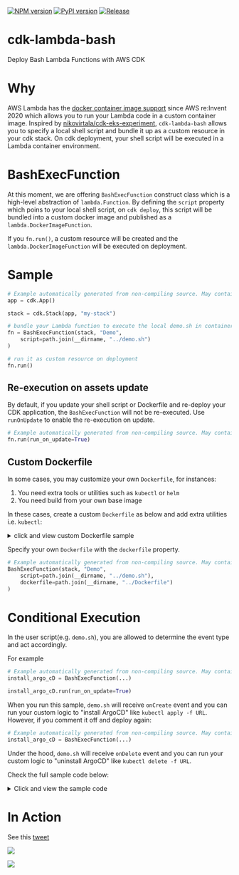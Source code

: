 [![NPM version](https://badge.fury.io/js/cdk-lambda-bash.svg)](https://badge.fury.io/js/cdk-lambda-bash)
[![PyPI version](https://badge.fury.io/py/cdk-lambda-bash.svg)](https://badge.fury.io/py/cdk-lambda-bash)
[![Release](https://github.com/pahud/cdk-lambda-bash/actions/workflows/release.yml/badge.svg)](https://github.com/pahud/cdk-lambda-bash/actions/workflows/release.yml)

# cdk-lambda-bash

Deploy Bash Lambda Functions with AWS CDK

# Why

AWS Lambda has the [docker container image support](https://aws.amazon.com/tw/blogs/aws/new-for-aws-lambda-container-image-support/) since AWS re:Invent 2020 which allows you to run your Lambda code in a custom container image. Inspired by [nikovirtala/cdk-eks-experiment](https://github.com/nikovirtala/cdk-eks-experiment/), `cdk-lambda-bash` allows you to specify a local shell script and bundle it up as a custom resource in your cdk stack. On cdk deployment, your shell script will be executed in a Lambda container environment.

# BashExecFunction

At this moment, we are offering `BashExecFunction` construct class which is a high-level abstraction of `lambda.Function`. By defining the `script` property which poins to your local shell script, on `cdk deploy`, this script will be bundled into a custom docker image and published as a `lambda.DockerImageFunction`.

If you `fn.run()`, a custom resource will be created and the `lambda.DockerImageFunction` will be executed on deployment.

# Sample

```python
# Example automatically generated from non-compiling source. May contain errors.
app = cdk.App()

stack = cdk.Stack(app, "my-stack")

# bundle your Lambda function to execute the local demo.sh in container
fn = BashExecFunction(stack, "Demo",
    script=path.join(__dirname, "../demo.sh")
)

# run it as custom resource on deployment
fn.run()
```

## Re-execution on assets update

By default, if you update your shell script or Dockerfile and re-deploy your CDK application, the `BashExecFunction`
will not be re-executed. Use `runOnUpdate` to enable the re-execution on update.

```python
# Example automatically generated from non-compiling source. May contain errors.
fn.run(run_on_update=True)
```

## Custom Dockerfile

In some cases, you may customize your own `Dockerfile`, for instances:

1. You need extra tools or utilities such as `kubectl` or `helm`
2. You need build from your own base image

In these cases, create a custom `Dockerfile` as below and add extra utilities i.e. `kubectl`:

<details><summary>click and view custom Dockerfile sample</summary>

```bash
FROM public.ecr.aws/lambda/provided:al2

RUN yum install -y unzip jq

# install aws-cli v2
RUN curl "https://awscli.amazonaws.com/awscli-exe-linux-x86_64.zip" -o "awscliv2.zip" && \
  unzip awscliv2.zip && \
  ./aws/install

# install kubectl
RUN curl -o kubectl https://amazon-eks.s3.us-west-2.amazonaws.com/1.19.6/2021-01-05/bin/linux/amd64/kubectl && \
  chmod +x kubectl && \
  mv kubectl /usr/local/bin/kubectl

COPY bootstrap /var/runtime/bootstrap
COPY function.sh /var/task/function.sh
COPY main.sh /var/task/main.sh
RUN chmod +x /var/runtime/bootstrap /var/task/function.sh /var/task/main.sh

WORKDIR /var/task
CMD [ "function.sh.handler" ]
```

</details>

Specify your own `Dockerfile` with the `dockerfile` property.

```python
# Example automatically generated from non-compiling source. May contain errors.
BashExecFunction(stack, "Demo",
    script=path.join(__dirname, "../demo.sh"),
    dockerfile=path.join(__dirname, "../Dockerfile")
)
```

# Conditional Execution

In the user script(e.g. `demo.sh`), you are allowed to determine the event type and act accordingly.

For example

```python
# Example automatically generated from non-compiling source. May contain errors.
install_argo_cD = BashExecFunction(...)

install_argo_cD.run(run_on_update=True)
```

When you run this sample, `demo.sh` will receive `onCreate` event and you can run your custom logic to "install ArgoCD" like `kubectl apply -f URL`. However, if you comment it off and deploy again:

```python
# Example automatically generated from non-compiling source. May contain errors.
install_argo_cD = BashExecFunction(...)
```

Under the hood, `demo.sh` will receive `onDelete` event and you can run your custom logic to "uninstall ArgoCD"
like `kubectl delete -f URL`.

Check the full sample code below:

<details><summary>Click and view the sample code</summary>

```sh
#!/bin/bash

# implement your business logic below
function onCreate() {
  echo "running kubectl apply -f ..."
}

function onUpdate() {
  echo "do nothing on update"
}

function onDelete() {
  echo "running kubectl delete -f ..."
}

function getRequestType() {
  echo $1 | jq -r .RequestType
}

function conditionalExec() {
  requestType=$(getRequestType $EVENT_DATA)

  # determine the original request type
  case $requestType in
    'Create') onCreate $1 ;;
    'Update') onUpdate $1 ;;
    'Delete') onDelete $1 ;;
  esac
}

echo "Hello cdk lambda bash!!"

conditionalExec

exit 0
```

</details>

# In Action

See this [tweet](https://twitter.com/pahudnet/status/1370301964836241408)

![](https://pbs.twimg.com/media/EwRGRxnUcAQBng-?format=jpg&name=4096x4096)

![](https://pbs.twimg.com/media/EwRKGfsUYAENjP-?format=jpg&name=4096x4096)
